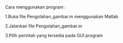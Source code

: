Cara menggunakan program :

1.Buka file Pengolahan_gambar.m menggunakan Matlab

2.Jalankan file Pengolahan_gambar.m

3.Pilih perintah yang tersedia pada GUI program
